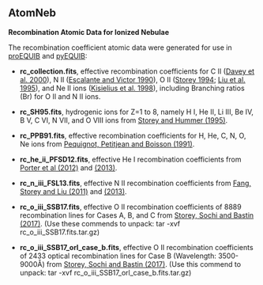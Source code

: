 ## AtomNeb

**Recombination Atomic Data for Ionized Nebulae**

The recombination coefficient atomic data were generated for use in [proEQUIB](https://github.com/equib/proEQUIB) and [pyEQUIB](https://github.com/equib/pyEQUIB):

* **rc_collection.fits**, effective recombination coefficients for C II ([Davey et al. 2000](http://adsabs.harvard.edu/abs/2000A%26AS..142...85D)), N II ([Escalante and Victor 1990](http://adsabs.harvard.edu/abs/1990ApJS...73..513E)), O II ([Storey 1994](http://adsabs.harvard.edu/abs/1994A%26A...282..999S); [Liu et al. 1995](http://adsabs.harvard.edu/abs/1995MNRAS.272..369L)), and Ne II ions ([Kisielius et al. 1998](http://adsabs.harvard.edu/abs/1998A%26AS..133..257K)), including Branching ratios (Br) for O II and N II ions.

* **rc_SH95.fits**, hydrogenic ions for Z=1 to 8, namely H I, He II, Li III, Be IV, B V, C VI, N VII, and O VIII ions from [Storey and Hummer (1995)](http://adsabs.harvard.edu/abs/1995MNRAS.272...41S).

* **rc_PPB91.fits**, effective recombination coefficients for H, He, C, N, O, Ne ions from [Pequignot, Petitjean and Boisson (1991)](http://adsabs.harvard.edu/abs/1991A%26A...251..680P).

* **rc_he_ii_PFSD12.fits**, effective He I recombination coefficients from [Porter et al (2012)](
http://adsabs.harvard.edu/abs/2012MNRAS.425L..28P) and [(2013)](http://adsabs.harvard.edu/abs/2013MNRAS.433L..89P).

* **rc_n_iii_FSL13.fits**, effective N II recombination coefficients from [Fang, Storey and Liu (2011)](
http://adsabs.harvard.edu/abs/2011A%26A...530A..18F) and [(2013)](http://adsabs.harvard.edu/abs/2013A%26A...550C...2F).

* **rc_o_iii_SSB17.fits**, effective O II recombination coefficients of 8889 recombination lines for Cases A, B, and C from [Storey, Sochi and Bastin (2017)](
http://adsabs.harvard.edu/abs/2017MNRAS.470..379S). (Use these commends to unpack: tar -xvf rc_o_iii_SSB17.fits.tar.gz)

* **rc_o_iii_SSB17_orl_case_b.fits**, effective O II recombination coefficients of 2433 optical recombination lines for Case B (Wavelength: 3500-9000Å) from [Storey, Sochi and Bastin (2017)](
http://adsabs.harvard.edu/abs/2017MNRAS.470..379S). (Use this commend to unpack: tar -xvf rc_o_iii_SSB17_orl_case_b.fits.tar.gz)
